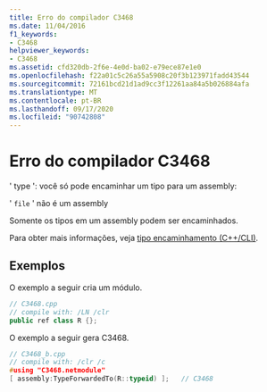 ```yaml
---
title: Erro do compilador C3468
ms.date: 11/04/2016
f1_keywords:
- C3468
helpviewer_keywords:
- C3468
ms.assetid: cfd320db-2f6e-4e0d-ba02-e79ece87e1e0
ms.openlocfilehash: f22a01c5c26a55a5908c20f3b123971fadd43544
ms.sourcegitcommit: 72161bcd21d1ad9cc3f12261aa84a5b026884afa
ms.translationtype: MT
ms.contentlocale: pt-BR
ms.lasthandoff: 09/17/2020
ms.locfileid: "90742808"
---
```

# <a name="compiler-error-c3468"></a>Erro do compilador C3468

' type ': você só pode encaminhar um tipo para um assembly:

' `file` ' não é um assembly

Somente os tipos em um assembly podem ser encaminhados.

Para obter mais informações, veja [tipo encaminhamento (C++/CLI)](../../extensions/type-forwarding-cpp-cli.md).

## <a name="examples"></a>Exemplos

O exemplo a seguir cria um módulo.

```cpp
// C3468.cpp
// compile with: /LN /clr
public ref class R {};
```

O exemplo a seguir gera C3468.

```cpp
// C3468_b.cpp
// compile with: /clr /c
#using "C3468.netmodule"
[ assembly:TypeForwardedTo(R::typeid) ];   // C3468
```
